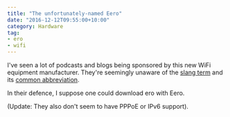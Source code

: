 ```yaml
---
title: "The unfortunately-named Eero"
date: "2016-12-12T09:55:00+10:00"
category: Hardware
tag:
- ero
- wifi
---
```

I've seen a lot of podcasts and blogs being sponsored by this new WiFi equipment manufacturer. They're seemingly unaware of the [slang term] and its [common abbreviation].

In their defence, I suppose one could download ero with Eero.

(Update: They also don't seem to have PPPoE or IPv6 support).

[slang term]: http://www.urbandictionary.com/define.php?term=Eroge
[common abbreviation]: http://www.urbandictionary.com/tags.php?tag=ero

